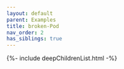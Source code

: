 ```yaml
---
layout: default
parent: Examples
title: broken-Pod
nav_order: 2
has_siblings: true
---
```

{%- include deepChildrenList.html -%}